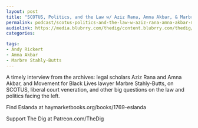 ```yaml
---
layout: post
title: "SCOTUS, Politics, and the Law w/ Aziz Rana, Amna Akbar, & Marbre Stahly-Butts"
permalink: podcast/scotus-politics-and-the-law-w-aziz-rana-amna-akbar-marbre-stahly-butts/
audiolink: https://media.blubrry.com/thedig/content.blubrry.com/thedig/The_Dig-EP_355-SCOTUS.mp3
categories: 

tags: 
- Andy Rickert
- Amna Akbar
- Marbre Stahly-Butts
---
```


A timely interview from the archives: legal scholars Aziz Rana and Amna Akbar, and Movement for Black Lives lawyer Marbre Stahly-Butts, on SCOTUS, liberal court veneration, and other big questions on the law and politics facing the left.

Find Eslanda at haymarketbooks.org/books/1769-eslanda

Support The Dig at Patreon.com/TheDig